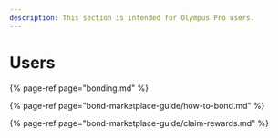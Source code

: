 ```yaml
---
description: This section is intended for Olympus Pro users.
---
```


# Users

{% page-ref page="bonding.md" %}

{% page-ref page="bond-marketplace-guide/how-to-bond.md" %}

{% page-ref page="bond-marketplace-guide/claim-rewards.md" %}

